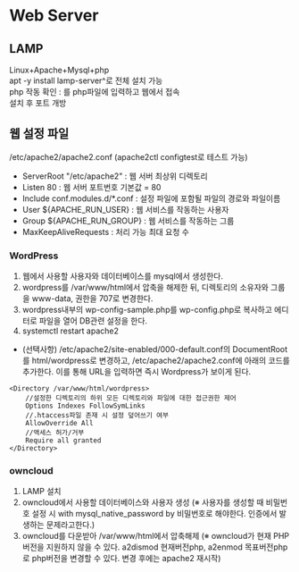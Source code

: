 # Web Server

## LAMP
Linux+Apache+Mysql+php   
apt -y install lamp-server^로 전체 설치 가능   
php 작동 확인 : <?php phpinfo(); ?>를 php파일에 입력하고 웹에서 접속   
설치 후 포트 개방

## 웹 설정 파일
/etc/apache2/apache2.conf (apache2ctl configtest로 테스트 가능)   
- ServerRoot "/etc/apache2" : 웹 서버 최상위 디렉토리
- Listen 80 : 웹 서버 포트번호 기본값 = 80
- Include conf.modules.d/*.conf : 설정 파일에 포함될 파일의 경로와 파일이름
- User ${APACHE_RUN_USER} : 웹 서비스를 작동하는 사용자
- Group ${APACHE_RUN_GROUP} : 웹 서비스를 작동하는 그룹
- MaxKeepAliveRequests : 처리 가능 최대 요청 수

### WordPress
1. 웹에서 사용할 사용자와 데이터베이스를 mysql에서 생성한다.
2. wordpress를 /var/www/html에서 압축을 해제한 뒤, 디렉토리의 소유자와 그룹을 www-data, 권한을 707로 변경한다.
3. wordpress내부의 wp-config-sample.php를 wp-config.php로 복사하고 에디터로 파일을 열어 DB관련 설정을 한다.
4. systemctl restart apache2
- (선택사항) /etc/apache2/site-enabled/000-default.conf의 DocumentRoot를 html/wordpress로 변경하고, /etc/apache2/apache2.conf에 아래의 코드를 추가한다. 이를 통해 URL을 입력하면 즉시 Wordpress가 보이게 된다.
```
<Directory /var/www/html/wordpress>
    //설정한 디렉토리의 하위 모든 디렉토리와 파일에 대한 접근권한 제어
    Options Indexes FollowSymLinks 
    //.htaccess파일 존재 시 설정 덮어쓰기 여부
    AllowOverride All
    //액세스 허가/거부
    Require all granted
</Directory>
```

### owncloud
1. LAMP 설치
2. owncloud에서 사용할 데이터베이스와 사용자 생성 (※ 사용자를 생성할 때 비밀번호 설정 시 with mysql_native_password by 비밀번호로 해야한다. 인증에서 발생하는 문제라고한다.)
3. owncloud를 다운받아 /var/www/html에서 압축해제 (※ owncloud가 현재 PHP버전을 지원하지 않을 수 있다. a2dismod 현재버전php, a2enmod 목표버전php로 php버전을 변경할 수 있다. 변경 후에는 apache2 재시작)